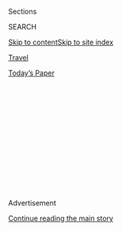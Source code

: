 <div id="app">

<div>

<div>

<div>

<div class="NYTAppHideMasthead css-1q2w90k e1suatyy0">

<div class="section css-ui9rw0 e1suatyy2">

<div class="css-eph4ug er09x8g0">

<div class="css-6n7j50">

</div>

<span class="css-1dv1kvn">Sections</span>

<div class="css-10488qs">

<span class="css-1dv1kvn">SEARCH</span>

</div>

[Skip to content](#site-content)[Skip to site
index](#site-index)

</div>

<div id="masthead-section-label" class="css-1wr3we4 eaxe0e00">

[Travel](https://www.nytimes3xbfgragh.onion/section/travel)

</div>

<div class="css-10698na e1huz5gh0">

</div>

</div>

<div id="masthead-bar-one" class="section hasLinks css-15hmgas e1csuq9d3">

<div class="css-uqyvli e1csuq9d0">

</div>

<div class="css-1uqjmks e1csuq9d1">

</div>

<div class="css-9e9ivx">

[](https://myaccount.nytimes3xbfgragh.onion/auth/login?response_type=cookie&client_id=vi)

</div>

<div class="css-1bvtpon e1csuq9d2">

[Today’s
Paper](https://www.nytimes3xbfgragh.onion/section/todayspaper)

</div>

</div>

</div>

</div>

<div data-aria-hidden="false">

<div id="site-content" data-role="main">

<div>

<div class="css-1aor85t" style="opacity:0.000000001;z-index:-1;visibility:hidden">

<div class="css-1hqnpie">

<div class="css-epjblv">

<span class="css-17xtcya">[Travel](/section/travel)</span><span class="css-x15j1o">|</span><span class="css-fwqvlz">Flying
via a Smaller Airport? It May Take a
While</span>

</div>

<div class="css-k008qs">

<div class="css-1iwv8en">

<span class="css-18z7m18"></span>

<div>

</div>

</div>

<span class="css-1n6z4y">https://nyti.ms/2UVR1DR</span>

<div class="css-1705lsu">

<div class="css-4xjgmj">

<div class="css-4skfbu" data-role="toolbar" data-aria-label="Social Media Share buttons, Save button, and Comments Panel with current comment count" data-testid="share-tools">

  - 
  - 
  - 
  - 
    
    <div class="css-6n7j50">
    
    </div>

  - 

</div>

</div>

</div>

</div>

</div>

</div>

<div class="css-13pd83m">

</div>

<div id="top-wrapper" class="css-1sy8kpn">

<div id="top-slug" class="css-l9onyx">

Advertisement

</div>

[Continue reading the main
story](#after-top)

<div class="ad top-wrapper" style="text-align:center;height:100%;display:block;min-height:250px">

<div id="top" class="place-ad" data-position="top" data-size-key="top">

</div>

</div>

<div id="after-top">

</div>

</div>

<div>

<div id="sponsor-wrapper" class="css-1hyfx7x">

<div id="sponsor-slug" class="css-19vbshk">

Supported by

</div>

[Continue reading the main
story](#after-sponsor)

<div id="sponsor" class="ad sponsor-wrapper" style="text-align:center;height:100%;display:block">

</div>

<div id="after-sponsor">

</div>

</div>

<div class="css-186x18t">

update

</div>

<div class="css-1vkm6nb ehdk2mb0">

# Flying via a Smaller Airport? It May Take a While

</div>

Passengers looking to fly to and from regional airports are feeling the
brunt of airline cuts even more than those in bigger hubs, with many
cancellations and circuitous routes.

<div class="css-79elbk" data-testid="photoviewer-wrapper">

<div class="css-z3e15g" data-testid="photoviewer-wrapper-hidden">

</div>

<div class="css-1a48zt4 ehw59r15" data-testid="photoviewer-children">

![<span class="css-16f3y1r e13ogyst0" data-aria-hidden="true">The
Raleigh-Durham International Airport was mostly void of travelers at the
end of March. Many nonstops from the airport have been changed to
connecting
flights. </span><span class="css-cnj6d5 e1z0qqy90" itemprop="copyrightHolder"><span class="css-1ly73wi e1tej78p0">Credit...</span><span><span>Gerry
Broome/Associated
Press</span></span></span>](https://static01.graylady3jvrrxbe.onion/images/2020/04/19/travel/09-update-virus-regional-airports/merlin_170924610_2ff7b050-dfc9-4f42-8a9a-dd6ff349d766-articleLarge.jpg?quality=75&auto=webp&disable=upscale)

</div>

</div>

<div class="css-18e8msd">

<div class="css-vp77d3 epjyd6m0">

<div class="css-1baulvz">

By <span class="css-1baulvz last-byline" itemprop="name">Julie
Weed</span>

</div>

</div>

  - 
    
    <div class="css-ld3wwf e16638kd2">
    
    April 9,
    2020
    
    </div>

  - 
    
    <div class="css-4xjgmj">
    
    <div class="css-d8bdto" data-role="toolbar" data-aria-label="Social Media Share buttons, Save button, and Comments Panel with current comment count" data-testid="share-tools">
    
      - 
      - 
      - 
      - 
        
        <div class="css-6n7j50">
        
        </div>
    
      - 
    
    </div>
    
    </div>

</div>

</div>

<div class="section meteredContent css-1r7ky0e" name="articleBody" itemprop="articleBody">

<div>

</div>

<div class="css-1fanzo5 StoryBodyCompanionColumn">

<div class="css-53u6y8">

Cathy Cichowski was trying to get from Halifax, Nova Scotia, to San
Antonio, where her job in a hospital involves workplace safety. She came
to Canada to say goodbye to her terminally ill mother but was
desperately needed back at the hospital, where one of her tasks is
helping make sure nurses’ masks are appropriately fitted.

Since the third week in March, her return flights were canceled twice
and then rescheduled for April 15, but after five calls and an estimated
seven hours on the phone with United Airlines, she was able to fly out
on April 8, on a route that went from Halifax to Toronto to Houston to
San Antonio, rather than her original one-stop through Newark. It took
her more than 14 hours to get home.

The steep drop in demand caused by the pandemic has the airlines
instituting last-minute cancellations while significantly reducing
future schedules, making it hard for passengers to know if a purchased
ticket will result in an actual flight. [American
Airlines](http://news.aa.com/news/news-details/2020/American-Airlines-Announces-Additional-Schedule-Suspensions-in-Response-to-Reduced-Customer-Demand-Related-to-Covid-19-OPS-DIS-03/),
[Alaska
Airlines](https://newsroom.alaskaair.com/2020-03-25-Alaska-Airlines-announces-schedule-reductions-and-other-changes-to-conserve-cash),
[United](https://hub.united.com/united-flight-reductions-suspensions-2020-2645514815.html)
and
[Delta](https://www.sec.gov/Archives/edgar/data/27904/000168316820000862/delta_8k-ex9901.htm)
have all announced domestic flight reductions of about 70 percent.

Large airports have seen their number of flights drastically reduced.
United has cut its flights to [Newark Liberty International
Airport](https://www.newarkairport.com/) from 139 per day serving 62
destinations to 15 flights per day serving nine destinations. Actual
departures from Newark by all airlines dropped to 99 on April 7 from 564
on March 7, according to
[Flightradar24](https://nam12.safelinks.protection.outlook.com/?url=https%3A%2F%2Fwww.flightradar24.com%2F&data=02%7C01%7C%7Cf14d5395d0404c43711f08d7dbd96beb%7C84df9e7fe9f640afb435aaaaaaaaaaaa%7C1%7C0%7C637219600188882112&sdata=YnA3uaivNvfdYOiOlpTmiyS7O%2F6nldB%2BFWs2sRQHmKE%3D&reserved=0),
a global flight tracking service and app.

</div>

</div>

<div class="css-1fanzo5 StoryBodyCompanionColumn">

<div class="css-53u6y8">

But as bad as things are at major airports, for small-market cities,
which may have a limited number of carriers, the effect has been
amplified.

</div>

</div>

<div>

</div>

<div class="css-1fanzo5 StoryBodyCompanionColumn">

<div class="css-53u6y8">

On April 5, [21 of 27
flights](https://www.flightradar24.com/data/airports/cho/statistics)
scheduled to depart from the [Charlottesville, Va.,
airport](http://www.gocho.com/flight-info/arrivals-departures/) were
canceled, according to Flightradar24. Alaska Airlines and United
Airlines, which began commercial flights to California, Denver and Las
Vegas from [Paine Field Airport](https://www.painefield.com/) north of
Seattle in March 2019, had 38 departures scheduled for March 8 of this
year. By April 5 that was down to 24 scheduled departures, 13 of which
were canceled.

In upstate New York, scheduled departures from the [Syracuse Hancock
International Airport](https://syrairport.org/) dropped to 18 per day
from about 70 a day at the beginning of March. On a recent day midweek,
12 of those were canceled. (Passengers are supposed to [get refunds when
the airlines
cancel,](https://www.nytimes3xbfgragh.onion/reuters/2020/04/07/business/07reuters-health-coronavirus-airlines-iata.html)
though in some cases they have been offered credits instead.)

When Sofia Dudas flew from Austin, Texas, to Seattle on April 5, only
one of the three scheduled nonstop flights took off, and even so, she
said there were only about 15 passengers on her flight, which could
accommodate more than 150 people.

</div>

</div>

<div class="css-1fanzo5 StoryBodyCompanionColumn">

<div class="css-53u6y8">

As part of the government’s Coronavirus Aid, Relief, and Economic
Security (CARES) Act that offers financial support to United States
airlines, the airlines must continue to serve the airports they did
before March 1, as long as it is “reasonable and practicable,” but
routing can change, international destinations are not included, and
exceptions are granted. Airlines serving different airports within one
metro area can consolidate service to one of those airports.

The frequency of the required flights is determined by the airlines’
schedule before March. If an airline was providing at least one flight a
day at least five days per week, it now is required to provide at least
one flight per day, five days per week, for that area. If the area was
served fewer than five days per week, the airline needs to service it
once a week. But if too few passengers book tickets on a flight or no
one shows up at the gate, the flight can be canceled.

The airlines can change routing, so cities that may have only recently
gained nonstops are losing them, and passengers hoping to travel from
those cities may have to fly circuitous routes that go through an
airline’s hubs.

United changed about [130
nonstops](https://hub.united.com/united-flight-reductions-suspensions-2020-2645514815.html)
to connecting flights through one or even two of its hubs. Appleton,
Wis., a small city in the northeast part of the state, got its first
nonstops to Denver in June 2018. Now, fliers are being offered a route
that goes from Denver south to Atlanta, back north to Chicago, and then
on to Appleton. The short United Airlines flight from Los Angeles
International Airport to Palm Springs will now go through San Francisco
or Denver. Delta’s former nonstop between Raleigh-Durham, N.C., and
Seattle now flies through Detroit, Minneapolis or Atlanta.

Some of the suspended nonstop flights may still appear on the companies’
websites, but these will be updated soon.

Kathy Osborne decided on March 30 to leave New York for [Fort Myers,
Fla.](https://www.cityftmyers.com/), where her parents own a home, and
purchased a ticket for April 4. “We wanted to get out of there,” said
Ms. Osborne of her attempt with her fiancé to leave town. “It was truly
scary because people in our neighborhood didn’t seem to be taking the
quarantine seriously at all,” she said.

Her first reservation with United Airlines was canceled the day after
she purchased it, and the airline said she wouldn’t be able to fly for
two weeks. The airport at Fort Myers has dropped to about 85 arrivals
per day, down from about 230 per day, over the last month, according to
Flightradar24.

</div>

</div>

<div class="css-1fanzo5 StoryBodyCompanionColumn">

<div class="css-53u6y8">

JetBlue was still flying between New York and Fort Myers, but only once
per day instead of the usual multiple times, and the agent on the line
couldn’t guarantee that the flight would not be canceled. But Ms.
Osborne, who needed a day to pack and wrap up her work affairs, booked
it. The flight took off and the pair made it to Fort Myers, wearing
turtlenecks to pull up over their faces.

-----

***Follow New York Times Travel*** *on*
[*Instagram*](https://www.instagram.com/nytimestravel/)*,*
[*Twitter*](https://twitter.com/nytimestravel) *and*
[*Facebook*](https://www.facebookcorewwwi.onion/nytimestravel/)*. And*
[*sign up for our weekly Travel Dispatch
newsletter*](https://www.nytimes3xbfgragh.onion/newsletters/traveldispatch)
*to receive expert tips on traveling smarter and inspiration for your
next vacation.*

</div>

</div>

</div>

<div>

</div>

<div>

</div>

<div>

</div>

<div>

<div id="bottom-wrapper" class="css-1ede5it">

<div id="bottom-slug" class="css-l9onyx">

Advertisement

</div>

[Continue reading the main
story](#after-bottom)

<div id="bottom" class="ad bottom-wrapper" style="text-align:center;height:100%;display:block;min-height:90px">

</div>

<div id="after-bottom">

</div>

</div>

</div>

</div>

</div>

## Site Index

<div>

</div>

## Site Information Navigation

  - [© <span>2020</span> <span>The New York Times
    Company</span>](https://help.nytimes3xbfgragh.onion/hc/en-us/articles/115014792127-Copyright-notice)

<!-- end list -->

  - [NYTCo](https://www.nytco.com/)
  - [Contact
    Us](https://help.nytimes3xbfgragh.onion/hc/en-us/articles/115015385887-Contact-Us)
  - [Work with us](https://www.nytco.com/careers/)
  - [Advertise](https://nytmediakit.com/)
  - [T Brand Studio](http://www.tbrandstudio.com/)
  - [Your Ad
    Choices](https://www.nytimes3xbfgragh.onion/privacy/cookie-policy#how-do-i-manage-trackers)
  - [Privacy](https://www.nytimes3xbfgragh.onion/privacy)
  - [Terms of
    Service](https://help.nytimes3xbfgragh.onion/hc/en-us/articles/115014893428-Terms-of-service)
  - [Terms of
    Sale](https://help.nytimes3xbfgragh.onion/hc/en-us/articles/115014893968-Terms-of-sale)
  - [Site
    Map](https://spiderbites.nytimes3xbfgragh.onion)
  - [Help](https://help.nytimes3xbfgragh.onion/hc/en-us)
  - [Subscriptions](https://www.nytimes3xbfgragh.onion/subscription?campaignId=37WXW)

</div>

</div>

</div>

</div>
